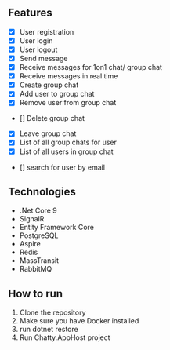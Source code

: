 ## Features
- [x] User registration
- [x] User login
- [x] User logout
- [x] Send message
- [x] Receive messages for 1on1 chat/ group chat
- [x] Receive messages in real time
- [x] Create group chat
- [x] Add user to group chat
- [x] Remove user from group chat
- [] Delete group chat
- [x] Leave group chat
- [x] List of all group chats for user
- [x] List of all users in group chat
- [] search for user by email

## Technologies
- .Net Core 9
- SignalR
- Entity Framework Core
- PostgreSQL
- Aspire
- Redis
- MassTransit
- RabbitMQ

## How to run
1. Clone the repository
2. Make sure you have Docker installed
3. run dotnet restore
4. Run Chatty.AppHost project

## 
